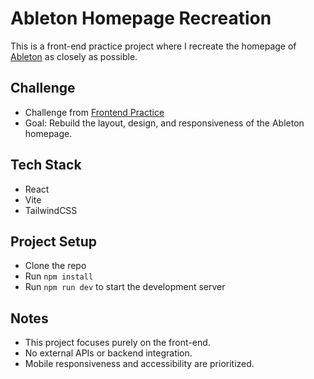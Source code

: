 # Ableton Homepage Recreation

This is a front-end practice project where I recreate the homepage of [Ableton](https://www.ableton.com/) as closely as possible.

## Challenge
- Challenge from [Frontend Practice](https://www.frontendpractice.com/project/ableton)
- Goal: Rebuild the layout, design, and responsiveness of the Ableton homepage.

## Tech Stack
- React
- Vite
- TailwindCSS

## Project Setup
- Clone the repo
- Run `npm install`
- Run `npm run dev` to start the development server

## Notes
- This project focuses purely on the front-end.
- No external APIs or backend integration.
- Mobile responsiveness and accessibility are prioritized.
